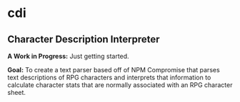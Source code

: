 # cdi
## Character Description Interpreter

**A Work in Progress:**
Just getting started.

**Goal:**
To create a text parser based off of NPM Compromise that parses text descriptions of RPG characters and interprets that information to calculate character stats that are normally associated with an RPG character sheet.
